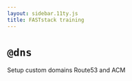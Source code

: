 ```yaml
---
layout: sidebar.11ty.js
title: FASTstack training
---
```


# `@dns`

 Setup custom domains Route53 and ACM
